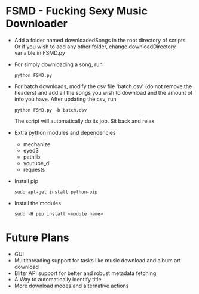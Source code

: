 # FSMD - Fucking Sexy Music Downloader

- Add a folder named downloadedSongs in the root directory of scripts. Or if you wish to add any other folder, change         downloadDirectory varialble in FSMD.py

- For simply downloading a song, run

  `python FSMD.py`
  
- For batch downloads, modify the csv file 'batch.csv' (do not remove the headers) and add all the songs you wish to download and the amount of info you have. After updating the csv, run

  `python FSMD.py -b batch.csv`
  
   The script will automatically do its job. Sit back and relax

- Extra python modules and dependencies
  - mechanize
  - eyed3
  - pathlib
  - youtube_dl
  - requests
  
- Install pip

  `sudo apt-get install python-pip`
  
- Install the modules

  `sudo -H pip install <module name>`

# Future Plans
 - GUI
 - Multithreading support for tasks like music download and album art download
 - Blitzr API support for better and robust metadata fetching
 - A Way to automatically identify title
 - More download modes and alternative actions
